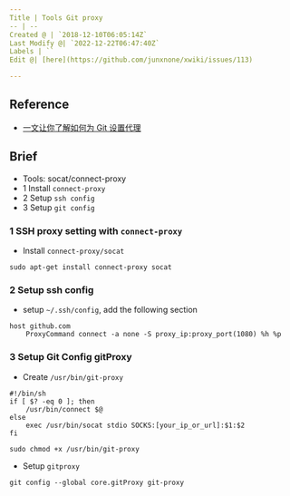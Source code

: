 ```yaml
---
Title | Tools Git proxy
-- | --
Created @ | `2018-12-10T06:05:14Z`
Last Modify @| `2022-12-22T06:47:40Z`
Labels | ``
Edit @| [here](https://github.com/junxnone/xwiki/issues/113)

---
```

## Reference
- [一文让你了解如何为 Git 设置代理](https://ericclose.github.io/git-proxy-config.html)

## Brief
- Tools: socat/connect-proxy
- 1 Install `connect-proxy`
- 2 Setup `ssh config`
- 3 Setup `git config`

### 1 SSH proxy setting with `connect-proxy`

- Install `connect-proxy/socat`

```
sudo apt-get install connect-proxy socat
```
### 2 Setup ssh config

- setup `~/.ssh/config`, add the following section

```
host github.com
    ProxyCommand connect -a none -S proxy_ip:proxy_port(1080) %h %p
```


### 3 Setup Git Config gitProxy 

- Create `/usr/bin/git-proxy`
```
#!/bin/sh
if [ $? -eq 0 ]; then
    /usr/bin/connect $@
else
    exec /usr/bin/socat stdio SOCKS:[your_ip_or_url]:$1:$2
fi
```
```
sudo chmod +x /usr/bin/git-proxy
```

- Setup `gitproxy`

```
git config --global core.gitProxy git-proxy
```



